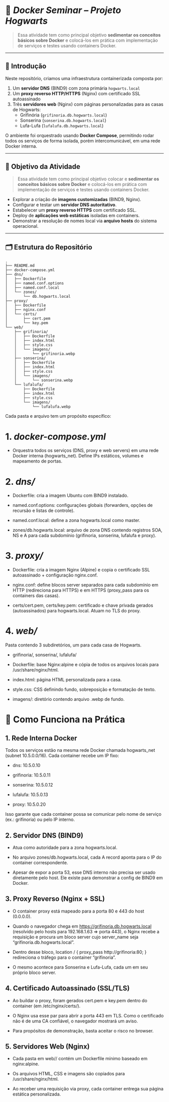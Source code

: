 # 🐳 *Docker Seminar – Projeto Hogwarts*  
> Essa atividade tem como principal objetivo **sedimentar os conceitos básicos sobre Docker** e colocá-los em prática com implementação de serviços e testes usando containers Docker.  

---

## 📖 Introdução

Neste repositório, criamos uma infraestrutura containerizada composta por:

1. Um **servidor DNS** (BIND9) com zona primária `hogwarts.local`
2. Um **proxy reverso HTTP/HTTPS** (Nginx) com certificado SSL autoassinado
3. Três **servidores web** (Nginx) com páginas personalizadas para as casas de Hogwarts:
   - Grifinória (`grifinoria.db.hogwarts.local`)
   - Sonserina (`sonserina.db.hogwarts.local`)
   - Lufa-Lufa (`lufalufa.db.hogwarts.local`)

O ambiente foi orquestrado usando **Docker Compose**, permitindo rodar todos os serviços de forma isolada, porém intercomunicável, em uma rede Docker interna.  

---

## 🎯 Objetivo da Atividade

> Essa atividade tem como principal objetivo colocar e **sedimentar os conceitos básicos sobre Docker** e colocá-los em prática com implementação de serviços e testes usando containers Docker.

- Explorar a criação de **imagens customizadas** (BIND9, Nginx).
- Configurar e testar um **servidor DNS autoritativo**.
- Estabelecer um **proxy reverso HTTPS** com certificado SSL.
- Deploy de **aplicações web estáticas** isoladas em containers.
- Demonstrar a resolução de nomes local via **arquivo hosts** do sistema operacional.

---

## 🗂 Estrutura do Repositório

```plaintext
.
├── README.md
├── docker-compose.yml
├── dns/
│   ├── Dockerfile
│   ├── named.conf.options
│   ├── named.conf.local
│   └── zones/
│       └── db.hogwarts.local
├── proxy/
│   ├── Dockerfile
│   ├── nginx.conf
│   └── certs/
│       ├── cert.pem
│       └── key.pem
└── web/
    ├── grifinoria/
    │   ├── Dockerfile
    │   ├── index.html
    │   ├── style.css
    │   └── imagens/
    │       └── grifinoria.webp
    ├── sonserina/
    │   ├── Dockerfile
    │   ├── index.html
    │   ├── style.css
    │   └── imagens/
    │       └── sonserina.webp
    └── lufalufa/
        ├── Dockerfile
        ├── index.html
        ├── style.css
        └── imagens/
            └── lufalufa.webp
```

Cada pasta e arquivo tem um propósito específico:

# 1. *docker-compose.yml*
 - Orquestra todos os serviços (DNS, proxy e web servers) em uma rede Docker interna (hogwarts_net). Define IPs estáticos, volumes e mapeamento de portas.

# 2. *dns/*

 - Dockerfile: cria a imagem Ubuntu com BIND9 instalado.

 - named.conf.options: configurações globais (forwarders, opções de recursão e listas de controle).

 - named.conf.local: define a zona hogwarts.local como master.

 - zones/db.hogwarts.local: arquivo de zona DNS contendo registros SOA, NS e A para cada subdomínio (grifinoria, sonserina, lufalufa e proxy).

# 3. *proxy/*

 - Dockerfile: cria a imagem Nginx (Alpine) e copia o certificado SSL autoassinado + configuração nginx.conf.

 - nginx.conf: define blocos server separados para cada subdomínio em HTTP (redireciona para HTTPS) e em HTTPS (proxy_pass para os containers das casas).

 - certs/cert.pem, certs/key.pem: certificado e chave privada gerados (autoassinados) para hogwarts.local. Atuam no TLS do proxy.

# 4. *web/*
Pasta contendo 3 subdiretórios, um para cada casa de Hogwarts.

 - grifinoria/, sonserina/, lufalufa/

 - Dockerfile: base Nginx:alpine e cópia de todos os arquivos locais para /usr/share/nginx/html.

 - index.html: página HTML personalizada para a casa.

 - style.css: CSS definindo fundo, sobreposição e formatação de texto.

 - imagens/: diretório contendo arquivo .webp de fundo.

# 🚀 Como Funciona na Prática
## 1. Rede Interna Docker
Todos os serviços estão na mesma rede Docker chamada hogwarts_net (subnet 10.5.0.0/16). Cada container recebe um IP fixo:

 - dns: 10.5.0.10

 - grifinoria: 10.5.0.11

 - sonserina: 10.5.0.12

 - lufalufa: 10.5.0.13

 - proxy: 10.5.0.20

Isso garante que cada container possa se comunicar pelo nome de serviço (ex.: grifinoria) ou pelo IP interno.

## 2. Servidor DNS (BIND9)

 - Atua como autoridade para a zona hogwarts.local.

 - No arquivo zones/db.hogwarts.local, cada A record aponta para o IP do container correspondente.

 - Apesar de expor a porta 53, esse DNS interno não precisa ser usado diretamente pelo host. Ele existe para demonstrar a config de BIND9 em Docker.

## 3. Proxy Reverso (Nginx + SSL)

 - O container proxy está mapeado para a porta 80 e 443 do host (0.0.0.0).

 - Quando o navegador chega em https://grifinoria.db.hogwarts.local (resolvido pelo hosts para 192.168.1.63 => porta 443), o Nginx recebe a requisição e procura um bloco server cujo server_name seja “grifinoria.db.hogwarts.local”.

 - Dentro desse bloco, location / { proxy_pass http://grifinoria:80; } redireciona o tráfego para o container “grifinoria”.

 - O mesmo acontece para Sonserina e Lufa-Lufa, cada um em seu próprio bloco server.

## 4. Certificado Autoassinado (SSL/TLS)

 - Ao buildar o proxy, foram gerados cert.pem e key.pem dentro do container (em /etc/nginx/certs/).

 - O Nginx usa esse par para abrir a porta 443 em TLS. Como o certificado não é de uma CA confiável, o navegador mostrará um aviso.

 - Para propósitos de demonstração, basta aceitar o risco no browser.

## 5. Servidores Web (Nginx)

 - Cada pasta em web/<casa>/ contém um Dockerfile mínimo baseado em nginx:alpine.

 - Os arquivos HTML, CSS e imagens são copiados para /usr/share/nginx/html.

 - Ao receber uma requisição via proxy, cada container entrega sua página estática personalizada.


